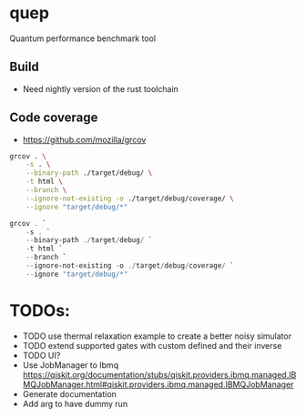 # quep
Quantum performance benchmark tool

## Build
* Need nightly version of the rust toolchain

## Code coverage
* https://github.com/mozilla/grcov
```bash
grcov . \
    -s . \
    --binary-path ./target/debug/ \
    -t html \
    --branch \
    --ignore-not-existing -o ./target/debug/coverage/ \
    --ignore "target/debug/*"
```


```powershell
grcov . `
    -s . `
    --binary-path ./target/debug/ `
    -t html `
    --branch `
    --ignore-not-existing -o ./target/debug/coverage/ `
    --ignore "target/debug/*"
```

# TODOs:
* TODO use thermal relaxation example to create a better noisy simulator
* TODO extend supported gates with custom defined and their inverse
* TODO UI?
* Use JobManager to Ibmq https://qiskit.org/documentation/stubs/qiskit.providers.ibmq.managed.IBMQJobManager.html#qiskit.providers.ibmq.managed.IBMQJobManager
* Generate documentation
* Add arg to have dummy run
